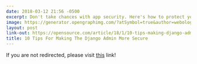 ```yaml
---
date: 2018-03-12 21:56 -0500
excerpt: Don't take chances with app security. Here's how to protect your users.
image: https://generator.opengraphimg.com/?atSymbol=true&author=webology&authorSize=text-2xl&tags=&title=10+Tips+For+Making+The+Django+Admin+More+Secure
layout: post
link-out: https://opensource.com/article/18/1/10-tips-making-django-admin-more-secure
title: 10 Tips For Making The Django Admin More Secure
---
```


<script type="text/javascript">
window.location.href = "{{ page.link-out }}";
</script>

If you are not redirected, please visit <a href="{{ post.link-out }}">this</a> link!